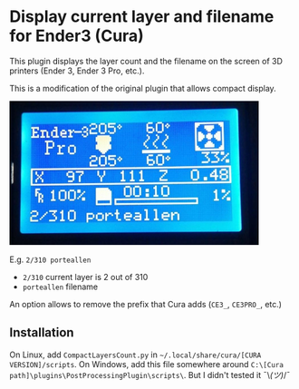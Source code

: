 # Display current layer and filename for Ender3 (Cura)

This plugin displays the layer count and the filename on the screen of 3D printers (Ender 3, Ender 3 Pro, etc.).

This is a modification of the original plugin that allows compact display.

![](.screen.jpeg)

E.g. `2/310 porteallen`
+ `2/310` current layer is 2 out of 310
+ `porteallen` filename

An option allows to remove the prefix that Cura adds (`CE3_`, `CE3PRO_`, etc.)

## Installation

On Linux, add `CompactLayersCount.py` in `~/.local/share/cura/[CURA VERSION]/scripts`.
On Windows, add this file somewhere around `C:\[Cura path]\plugins\PostProcessingPlugin\scripts\`. But I didn't tested it ¯\\_(ツ)_/¯
